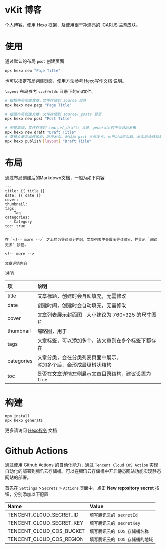 
# vKit 博客

个人博客，使用 [Hexo](https://hexo.io/) 框架，及使用很干净漂亮的 [ICARUS](https://github.com/ppoffice/hexo-theme-icarus) 主题皮肤。

# 使用

通过默认的布局 `post` 创建页面

```sh
npx hexo new "Page Title"
```

也可以指定布局创建页面，使用方法参考 [Hexo写作文档](https://hexo.io/zh-cn/docs/writing.html) 说明。

`layout` 布局参考 `scaffolds` 目录下的md文件。

```sh
# 根据布局创建文章，文件存储到 source 目录
npx hexo new page "Page Title"

# 根据布局创建文章，文件存储到 source/_posts 目录
npx hexo new post "Post Title"

# 创建草稿，文件存储到 source/_drafts 目录，generate时不会自动发布
npx hexo new draft "Draft Title"
# 草稿文章完成修改后，进行发布。默认以 post 布局发布，也可以指定布局。发布后会移动到对应布局的目录
npx hexo publish [layout] "Draft Title"
```

# 布局

通过布局创建后的Markdown文档，一般为如下内容

```
---
title: {{ title }}
date: {{ date }}
cover:
thumbnail:
tags:
  - Tag
categories:
  - Category
toc: true
---

在 `<!-- more -->` 之上的为导读部分内容，文章列表中会展示导读部分，并显示 `阅读更多` 按钮。

<!-- more -->

文章详情内容

```

说明

|项|说明|
|:---|:---|
|title|文章标题，创建时会自动填充，无需修改|
|date|创建时间，创建时会自动填充，无需修改|
|cover|文章列表展示封面图，大小建议为 760*325 的尺寸图片|
|thumbnail|缩略图，用于|
|tags|文章标签，可以添加多个，该文章则在多个标签下都存在|
|categories|文章分类，会在分类列表页面中展示。<br>添加多个后，会形成层级树状结构|
|toc|是否在文章详情左侧展示文章目录结构，建议设置为 `true`|


# 构建

```
npm install
npx hexo generate
```

更多请访问 [Hexo指令](https://hexo.io/zh-cn/docs/commands) 文档


# Github Actions

通过使用 Github Actions 的自动化能力，通过 `Tencent Cloud COS Action` 实现自动化的部署到腾讯云存储桶。可以在腾讯云存储桶中开启静态网站功能实现静态网站的部署。


首先在 `Settings` > `Secrets` > `Actions` 页面中，点击 **New repository secret** 按钮，分别添加以下配置


|Name|Value|
|:---|:---|
|TENCENT_CLOUD_SECRET_ID|`填写腾讯云的 secretId`|
|TENCENT_CLOUD_SECRET_KEY|`填写腾讯云的 secretKey`|
|TENCENT_CLOUD_COS_BUCKET|`填写腾讯云的 COS 存储桶名称`|
|TENCENT_CLOUD_COS_REGION|`填写腾讯云的 COS 存储桶的地域`|




